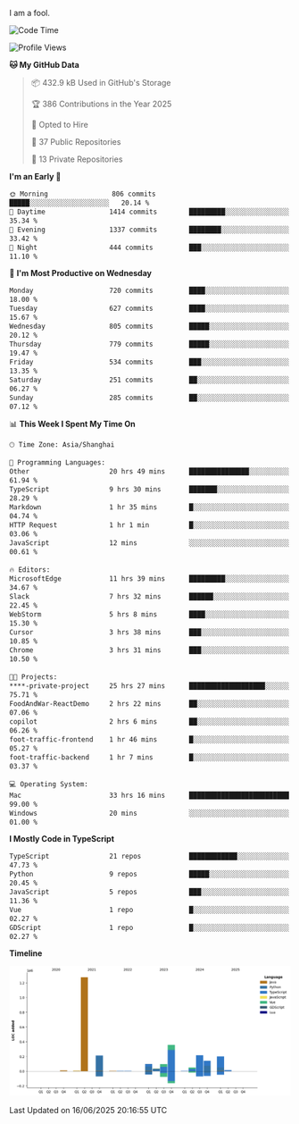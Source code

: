 I am a fool.

<!--START_SECTION:waka-->
![Code Time](http://img.shields.io/badge/Code%20Time-3%2C166%20hrs%2050%20mins-blue)

![Profile Views](http://img.shields.io/badge/Profile%20Views-3-blue)

**🐱 My GitHub Data** 

> 📦 432.9 kB Used in GitHub's Storage 
 > 
> 🏆 386 Contributions in the Year 2025
 > 
> 💼 Opted to Hire
 > 
> 📜 37 Public Repositories 
 > 
> 🔑 13 Private Repositories 
 > 
**I'm an Early 🐤** 

```text
🌞 Morning                806 commits         █████░░░░░░░░░░░░░░░░░░░░   20.14 % 
🌆 Daytime                1414 commits        █████████░░░░░░░░░░░░░░░░   35.34 % 
🌃 Evening                1337 commits        ████████░░░░░░░░░░░░░░░░░   33.42 % 
🌙 Night                  444 commits         ███░░░░░░░░░░░░░░░░░░░░░░   11.10 % 
```
📅 **I'm Most Productive on Wednesday** 

```text
Monday                   720 commits         ████░░░░░░░░░░░░░░░░░░░░░   18.00 % 
Tuesday                  627 commits         ████░░░░░░░░░░░░░░░░░░░░░   15.67 % 
Wednesday                805 commits         █████░░░░░░░░░░░░░░░░░░░░   20.12 % 
Thursday                 779 commits         █████░░░░░░░░░░░░░░░░░░░░   19.47 % 
Friday                   534 commits         ███░░░░░░░░░░░░░░░░░░░░░░   13.35 % 
Saturday                 251 commits         ██░░░░░░░░░░░░░░░░░░░░░░░   06.27 % 
Sunday                   285 commits         ██░░░░░░░░░░░░░░░░░░░░░░░   07.12 % 
```


📊 **This Week I Spent My Time On** 

```text
🕑︎ Time Zone: Asia/Shanghai

💬 Programming Languages: 
Other                    20 hrs 49 mins      ███████████████░░░░░░░░░░   61.94 % 
TypeScript               9 hrs 30 mins       ███████░░░░░░░░░░░░░░░░░░   28.29 % 
Markdown                 1 hr 35 mins        █░░░░░░░░░░░░░░░░░░░░░░░░   04.74 % 
HTTP Request             1 hr 1 min          █░░░░░░░░░░░░░░░░░░░░░░░░   03.06 % 
JavaScript               12 mins             ░░░░░░░░░░░░░░░░░░░░░░░░░   00.61 % 

🔥 Editors: 
MicrosoftEdge            11 hrs 39 mins      █████████░░░░░░░░░░░░░░░░   34.67 % 
Slack                    7 hrs 32 mins       ██████░░░░░░░░░░░░░░░░░░░   22.45 % 
WebStorm                 5 hrs 8 mins        ████░░░░░░░░░░░░░░░░░░░░░   15.30 % 
Cursor                   3 hrs 38 mins       ███░░░░░░░░░░░░░░░░░░░░░░   10.85 % 
Chrome                   3 hrs 31 mins       ███░░░░░░░░░░░░░░░░░░░░░░   10.50 % 

🐱‍💻 Projects: 
****-private-project     25 hrs 27 mins      ███████████████████░░░░░░   75.71 % 
FoodAndWar-ReactDemo     2 hrs 22 mins       ██░░░░░░░░░░░░░░░░░░░░░░░   07.06 % 
copilot                  2 hrs 6 mins        ██░░░░░░░░░░░░░░░░░░░░░░░   06.26 % 
foot-traffic-frontend    1 hr 46 mins        █░░░░░░░░░░░░░░░░░░░░░░░░   05.27 % 
foot-traffic-backend     1 hr 7 mins         █░░░░░░░░░░░░░░░░░░░░░░░░   03.37 % 

💻 Operating System: 
Mac                      33 hrs 16 mins      █████████████████████████   99.00 % 
Windows                  20 mins             ░░░░░░░░░░░░░░░░░░░░░░░░░   01.00 % 
```

**I Mostly Code in TypeScript** 

```text
TypeScript               21 repos            ████████████░░░░░░░░░░░░░   47.73 % 
Python                   9 repos             █████░░░░░░░░░░░░░░░░░░░░   20.45 % 
JavaScript               5 repos             ███░░░░░░░░░░░░░░░░░░░░░░   11.36 % 
Vue                      1 repo              █░░░░░░░░░░░░░░░░░░░░░░░░   02.27 % 
GDScript                 1 repo              █░░░░░░░░░░░░░░░░░░░░░░░░   02.27 % 
```



**Timeline**

![Lines of Code chart](https://raw.githubusercontent.com/VeejaLiu/VeejaLiu/master/assets/bar_graph.png)


 Last Updated on 16/06/2025 20:16:55 UTC
<!--END_SECTION:waka-->
